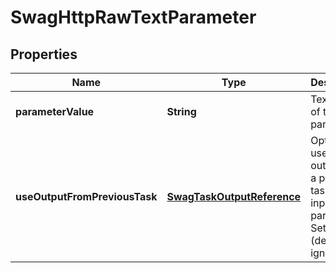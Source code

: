 
# SwagHttpRawTextParameter

## Properties
Name | Type | Description | Notes
------------ | ------------- | ------------- | -------------
**parameterValue** | **String** | Text value of the parameter |  [optional]
**useOutputFromPreviousTask** | [**SwagTaskOutputReference**](SwagTaskOutputReference.md) | Optional; use the output from a previous task as the input to this parameter.  Set to null (default) to ignore. |  [optional]



